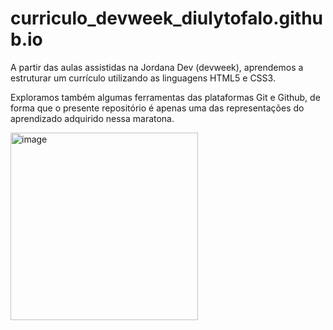 # curriculo_devweek_diulytofalo.github.io

A partir das aulas assistidas na Jordana Dev (devweek), aprendemos a estruturar um currículo utilizando as linguagens HTML5 e CSS3.

Exploramos também algumas ferramentas das plataformas Git e Github, de forma que o presente repositório é apenas uma das representações do aprendizado adquirido nessa maratona.

<img width="300" alt="image" src="https://user-images.githubusercontent.com/106192001/182683126-963e3f5f-ae74-4213-8eec-1af81a83485e.png">
